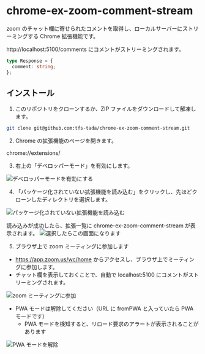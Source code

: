 # chrome-ex-zoom-comment-stream

zoom のチャット欄に寄せられたコメントを取得し、ローカルサーバーにストリーミングする Chrome 拡張機能です。

http://localhost:5100/comments にコメントがストリーミングされます。

```ts
type Response = {
  comment: string;
};
```

## インストール

1. このリポジトリをクローンするか、ZIP ファイルをダウンロードして解凍します。

```bash
git clone git@github.com:tfs-tada/chrome-ex-zoom-comment-stream.git
```

2. Chrome の拡張機能のページを開きます。

chrome://extensions/

3. 右上の「デベロッパーモード」を有効にします。

![デベロッパーモードを有効にする](https://github.com/tfs-tada/chrome-ex-zoom-comment-stream/assets/74394709/57f10218-b6c5-4c1c-9bb7-00ff3bfd2cf3)

4. 「パッケージ化されていない拡張機能を読み込む」をクリックし、先ほどクローンしたディレクトリを選択します。

![パッケージ化されていない拡張機能を読み込む](https://github.com/tfs-tada/chrome-ex-zoom-comment-stream/assets/74394709/e205954e-5164-4461-9d2e-6270213f07aa)

読み込みが成功したら、拡張一覧に chrome-ex-zoom-comment-stream が表示されます。
![選択したらこの画面になります](https://github.com/tfs-tada/chrome-ex-zoom-comment-stream/assets/74394709/9555efb6-91d2-40b7-aae0-8ea1c569919c)

5. ブラウザ上で zoom ミーティングに参加します

- https://app.zoom.us/wc/home からアクセスし、ブラウザ上でミーティングに参加します。
- チャット欄を表示しておくことで、自動で localhost:5100 にコメントがストリーミングされます。

![zoom ミーティングに参加](https://github.com/tfs-tada/chrome-ex-zoom-comment-stream/assets/74394709/798c3f19-06ff-41cf-be25-83205b89edb3)

- PWA モードは解除してください（URL に fromPWA と入っていたら PWA モードです）
  - PWA モードを検知すると、リロード要求のアラートが表示されることがあります

![PWA モードを解除](https://github.com/tfs-tada/chrome-ex-zoom-comment-stream/assets/74394709/d5be11b0-050a-46b8-b727-1a905ea9d7b6)